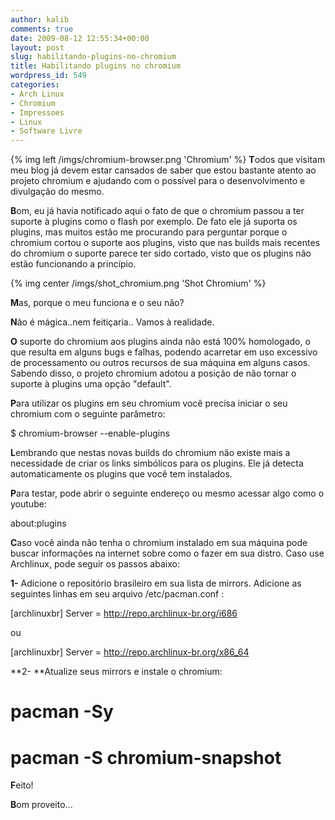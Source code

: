 ```yaml
---
author: kalib
comments: true
date: 2009-08-12 12:55:34+00:00
layout: post
slug: habilitando-plugins-no-chromium
title: Habilitando plugins no chromium
wordpress_id: 549
categories:
- Arch Linux
- Chromium
- Impressoes
- Linux
- Software Livre
---
```

{% img left /imgs/chromium-browser.png 'Chromium' %}
**T**odos que visitam meu blog já devem estar cansados de saber que estou bastante atento ao projeto chromium e ajudando com o possível para o desenvolvimento e divulgação do mesmo.



**B**om, eu já havia notificado aqui o fato de que o chromium passou a ter suporte à plugins como o flash por exemplo. De fato ele já suporta os plugins, mas muitos estão me procurando para perguntar porque o chromium cortou o suporte aos plugins, visto que nas builds mais recentes do chromium o suporte parece ter sido cortado, visto que os plugins não estão funcionando a princípio.

{% img center /imgs/shot_chromium.png 'Shot Chromium' %}

**M**as, porque o meu funciona e o seu não?

**N**ão é mágica..nem feitiçaria.. Vamos à realidade.

**O** suporte do chromium aos plugins ainda não está 100% homologado, o que resulta em alguns bugs e falhas, podendo acarretar em uso excessivo de processamento ou outros recursos de sua máquina em alguns casos. Sabendo disso, o projeto chromium adotou a posição de não tornar o suporte à plugins uma opção "default".

**P**ara utilizar os plugins em seu chromium você precisa iniciar o seu chromium com o seguinte parâmetro:

$ chromium-browser --enable-plugins

**L**embrando que nestas novas builds do chromium não existe mais a necessidade de criar os links simbólicos para os plugins. Ele já detecta automaticamente os plugins que você tem instalados.

**P**ara testar, pode abrir o seguinte endereço ou mesmo acessar algo como o youtube:

about:plugins

**C**aso você ainda não tenha o chromium instalado em sua máquina pode buscar informações na internet sobre como o fazer em sua distro. Caso use Archlinux, pode seguir os passos abaixo:

**1-** Adicione o repositório brasileiro em sua lista de mirrors. Adicione as seguintes linhas em seu arquivo /etc/pacman.conf :

[archlinuxbr]
Server = http://repo.archlinux-br.org/i686

ou

[archlinuxbr]
Server = http://repo.archlinux-br.org/x86_64

**2- **Atualize seus mirrors e instale o chromium:

# pacman -Sy

# pacman -S chromium-snapshot

**F**eito!

**B**om proveito...